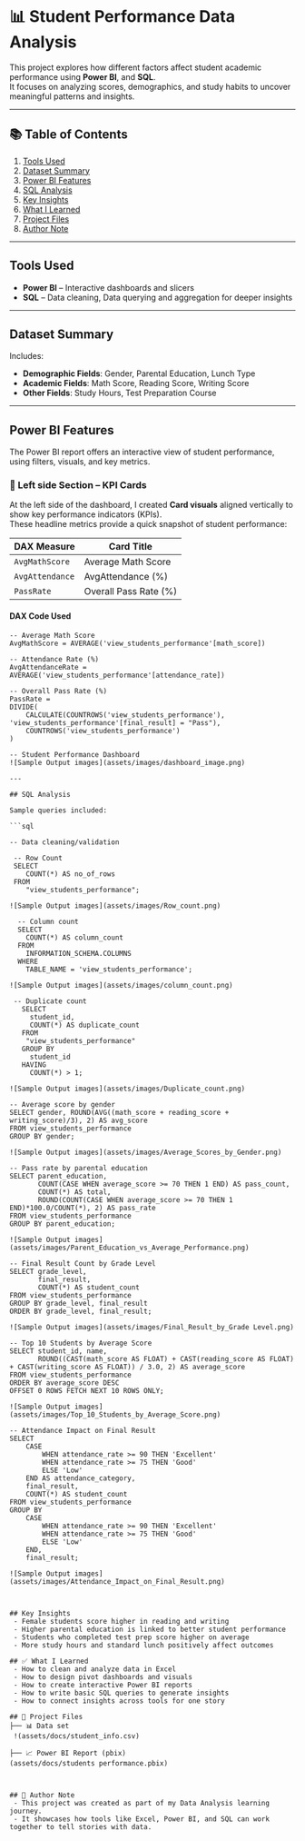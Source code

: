 





# 📊 Student Performance Data Analysis

This project explores how different factors affect student academic performance using **Power BI**, and **SQL**.  
It focuses on analyzing scores, demographics, and study habits to uncover meaningful patterns and insights.


---

## 📚 Table of Contents

1. [Tools Used](#-tools-used)  
2. [Dataset Summary](#-dataset-summary)  
3. [Power BI Features](#-power-bi-features)  
4. [SQL Analysis](#-sql-analysis)  
5. [Key Insights](#-key-insights)  
6. [What I Learned](#-what-i-learned)  
7. [Project Files](#-project-structure)  
8. [Author Note](#-author-note)  


---

## Tools Used

- **Power BI** – Interactive dashboards and slicers  
- **SQL** – Data cleaning, Data querying and aggregation for deeper insights  

---

## Dataset Summary

Includes:
- **Demographic Fields**: Gender, Parental Education, Lunch Type  
- **Academic Fields**: Math Score, Reading Score, Writing Score  
- **Other Fields**: Study Hours, Test Preparation Course  


---

## Power BI Features

The Power BI report offers an interactive view of student performance, using filters, visuals, and key metrics.

### 🔷 Left side Section – KPI Cards

At the left side of the dashboard, I created **Card visuals** aligned vertically to show key performance indicators (KPIs).  
These headline metrics provide a quick snapshot of student performance:

| DAX Measure         | Card Title              |
|---------------------|--------------------------|
| `AvgMathScore`      | Average Math Score       |
| `AvgAttendance`     | AvgAttendance     (%)    |
| `PassRate`          | Overall Pass Rate (%)    |

#### DAX Code Used

```DAX
-- Average Math Score
AvgMathScore = AVERAGE('view_students_performance'[math_score])

-- Attendance Rate (%)
AvgAttendanceRate = AVERAGE('view_students_performance'[attendance_rate])

-- Overall Pass Rate (%)
PassRate = 
DIVIDE(
    CALCULATE(COUNTROWS('view_students_performance'), 'view_students_performance'[final_result] = "Pass"),
    COUNTROWS('view_students_performance')
)

-- Student Performance Dashboard
![Sample Output images](assets/images/dashboard_image.png)

---

## SQL Analysis

Sample queries included:

```sql

-- Data cleaning/validation

 -- Row Count
 SELECT 
    COUNT(*) AS no_of_rows 
 FROM 
    "view_students_performance";

![Sample Output images](assets/images/Row_count.png)

  -- Column count
  SELECT 
    COUNT(*) AS column_count 
  FROM 
    INFORMATION_SCHEMA.COLUMNS 
  WHERE 
    TABLE_NAME = 'view_students_performance';

![Sample Output images](assets/images/column_count.png)

 -- Duplicate count
   SELECT 
     student_id,
     COUNT(*) AS duplicate_count 
   FROM 
    "view_students_performance" 
   GROUP BY 
     student_id 
   HAVING 
     COUNT(*) > 1;

![Sample Output images](assets/images/Duplicate_count.png)

-- Average score by gender
SELECT gender, ROUND(AVG((math_score + reading_score + writing_score)/3), 2) AS avg_score
FROM view_students_performance
GROUP BY gender;

![Sample Output images](assets/images/Average_Scores_by_Gender.png)

-- Pass rate by parental education
SELECT parent_education,
       COUNT(CASE WHEN average_score >= 70 THEN 1 END) AS pass_count,
       COUNT(*) AS total,
       ROUND(COUNT(CASE WHEN average_score >= 70 THEN 1 END)*100.0/COUNT(*), 2) AS pass_rate
FROM view_students_performance
GROUP BY parent_education;

![Sample Output images](assets/images/Parent_Education_vs_Average_Performance.png)

-- Final Result Count by Grade Level
SELECT grade_level,
       final_result,
       COUNT(*) AS student_count
FROM view_students_performance
GROUP BY grade_level, final_result
ORDER BY grade_level, final_result;

![Sample Output images](assets/images/Final_Result_by_Grade Level.png)

-- Top 10 Students by Average Score
SELECT student_id, name,
       ROUND((CAST(math_score AS FLOAT) + CAST(reading_score AS FLOAT) + CAST(writing_score AS FLOAT)) / 3.0, 2) AS average_score
FROM view_students_performance
ORDER BY average_score DESC
OFFSET 0 ROWS FETCH NEXT 10 ROWS ONLY;

![Sample Output images](assets/images/Top_10_Students_by_Average_Score.png)

-- Attendance Impact on Final Result
SELECT 
    CASE 
        WHEN attendance_rate >= 90 THEN 'Excellent'
        WHEN attendance_rate >= 75 THEN 'Good'
        ELSE 'Low'
    END AS attendance_category,
    final_result,
    COUNT(*) AS student_count
FROM view_students_performance
GROUP BY 
    CASE 
        WHEN attendance_rate >= 90 THEN 'Excellent'
        WHEN attendance_rate >= 75 THEN 'Good'
        ELSE 'Low'
    END,
    final_result;

![Sample Output images](assets/images/Attendance_Impact_on_Final_Result.png)



## Key Insights
 - Female students score higher in reading and writing
 - Higher parental education is linked to better student performance
 - Students who completed test prep score higher on average
 - More study hours and standard lunch positively affect outcomes

## ✅ What I Learned
 - How to clean and analyze data in Excel
 - How to design pivot dashboards and visuals
 - How to create interactive Power BI reports
 - How to write basic SQL queries to generate insights
 - How to connect insights across tools for one story

## 📂 Project Files
├── 📊 Data set
 !(assets/docs/student_info.csv)

├── 📈 Power BI Report (pbix)
(assets/docs/students performance.pbix)



## 📌 Author Note
 - This project was created as part of my Data Analysis learning journey.
 - It showcases how tools like Excel, Power BI, and SQL can work together to tell stories with data.
